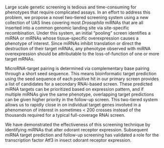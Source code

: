 Large scale genetic screening is tedious and time-consuming for phenotypes that require complicated assays. In an effort to address this problem, we propose a novel two-tiered screening system using a new collection of UAS lines covering most *Drosophila* miRNAs that are all inserted into a common genomic landing site via site-specific recombination. Under this system, an initial “pooling” screen identifies a miRNA or miRNAs whose tissue-specific overexpression causes a phenotype of interest. Since miRNAs inhibit translation or direct the destruction of their target mRNAs, any phenotype observed with miRNA overexpression should be attributable to the loss-of-function of one or more target mRNAs.

MicroRNA-target pairing is determined via complementary base pairing through a short seed sequence. This means bioinformatic target prediction using the seed sequence of each positive hit in our primary screen provides a list of candidates for a secondary RNAi-based screen. These predicted miRNA targets can be prioritized based on expression pattern, and if multiple miRNAs give the same phenotype, overlapping target predictions can be given higher priority in the follow-up screen. This two-tiered system allows us to rapidly close in on individual target genes involved in a phenomenon of interest in sometimes < 200 crosses instead of the thousands required for a typical full-coverage RNAi screen.

We have demonstrated the effectiveness of this screening technique by identifying miRNAs that alter odorant receptor expression. Subsequent miRNA target prediction and follow-up screening has validated a role for the transcription factor Atf3 in insect odorant receptor expression.